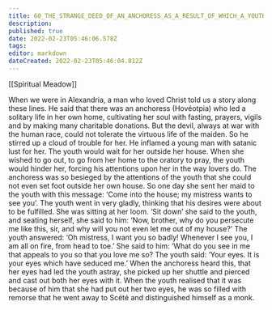 ```yaml
---
title: 60_THE_STRANGE_DEED_OF_AN_ANCHORESS_AS_A_RESULT_OF_WHICH_A_YOUTH_WHO_LOVED_HER_BECAME_A_MONK_OUT_OF_REMORSE_AND_CONCERNING_JULIAN_AGAIN
description: 
published: true
date: 2022-02-23T05:46:06.578Z
tags: 
editor: markdown
dateCreated: 2022-02-23T05:46:04.812Z
---
```


[[Spiritual Meadow]]
 
When we were in Alexandria, a man who loved Christ told us a story along these lines. He said that there was an anchoress (Hovéotpia) who led a solitary life in her own home, cultivating her soul with fasting, prayers, vigils and by making many charitable donations. But the devil, always at war with the human race, could not tolerate the virtuous life of the maiden. So he stirred up a cloud of trouble for her. He inflamed a young man with satanic lust for her. The youth would wait for her outside her house. When she wished to go out, to go from her home to the oratory to pray, the youth would hinder her, forcing his attentions upon her in the way lovers do. The anchoress was so besieged by the attentions of the youth that she could not even set foot outside her own house. So one day she sent her maid to the youth with this message: ‘Come into the house; my mistress wants to see you’. The youth went in very gladly, thinking that his desires were about to be fulfilled. She was sitting at her loom. ‘Sit down’ she said to the youth, and seating herself, she said to him: ‘Now, brother, why do you persecute me like this, sir, and why will you not even let me out of my house?’ The youth answered: ‘Oh mistress, I want you so badly! Whenever I see you, I am all on fire, from head to toe.’ She said to him: ‘What do you see in me that appeals to you so that you love me so? The youth said: ‘Your eyes. It is your eyes which have seduced me.’ When the anchoress heard this, that her eyes had led the youth astray, she picked up her shuttle and pierced and cast out both her eyes with it. When the youth realised that it was because of him that she had put out her two eyes, he was so filled with remorse that he went away to Scété and distinguished himself as a monk. 
